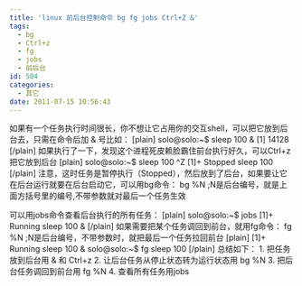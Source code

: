 ```yaml
---
title: 'linux 前后台控制命令 bg fg jobs Ctrl+Z &'
tags:
  - bg
  - Ctrl+z
  - fg
  - jobs
  - 前后台
id: 504
categories:
  - 其它
date: 2011-07-15 10:56:43
---
```


如果有一个任务执行时间很长，你不想让它占用你的交互shell，可以把它放到后台去，只需在命令后加 & 号比如：
[plain]
solo@solo:~$ sleep 100 &amp;
[1] 14128
[/plain]
如果执行了一下，发现这个进程死皮赖脸霸住前台执行好久，可以Ctrl+z把它放到后台
[plain]
solo@solo:~$ sleep 100 
^Z
[1]+  Stopped                 sleep 100
[/plain]
注意，这时任务是暂停执行（Stopped），然后放到了后台，如果要让它在后台运行就要在后台启动它，可以用bg命令：
bg %N ;N是后台编号，就是上面方括号里的编号,不带参数就对最后一个任务生效

可以用jobs命令查看后台执行的所有任务：
[plain]
solo@solo:~$ jobs
[1]+  Running                 sleep 100 &amp;
[/plain]
如果需要把某个任务调回到前台，就用fg命令：
fg %N ;N是后台编号，不带参数时，就把最后一个任务拉回前台
[plain]
[1]+  Running                 sleep 100 &amp;
solo@solo:~$ fg
sleep 100
[/plain]
总结如下：
1\. 把任务放到后台用 & 和 Ctrl+z
2\. 让后台任务从停止状态转为运行状态用 bg %N
3\. 把后台任务调回到前台用 fg %N
4\. 查看所有任务用jobs